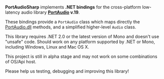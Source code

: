**PortAudioSharp** implements **.NET bindings** for the cross-platform low-latency audio library **[PortAudio](http://www.portaudio.com) v.19**.

These bindings provide a `PortAudio` class which maps directly the [PortAudio.dll](http://portaudiosharp.googlecode.com/files/PortAudio.dll) methods, and a simplified higher-level `Audio` class.

This library requires .NET 2.0 or the latest version of Mono and doesn't use "unsafe" code.
Should work on any platform supported by .NET or Mono, including Windows, Linux and Mac OS X.

This project is still in alpha stage and may not work on some combinations of OS/Api host.

Please help us testing, debugging and improving this library!
